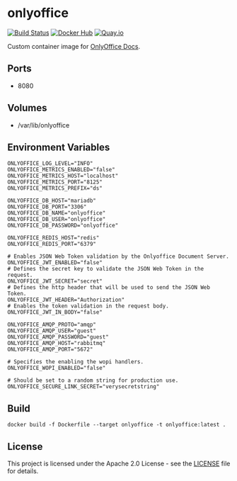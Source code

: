 # onlyoffice

[![Build Status](https://drone.owncloud.com/api/badges/owncloud-ops/onlyoffice/status.svg)](https://drone.owncloud.com/owncloud-ops/onlyoffice/)
[![Docker Hub](https://img.shields.io/badge/docker-latest-blue.svg?logo=docker&logoColor=white)](https://hub.docker.com/r/owncloudops/onlyoffice)
[![Quay.io](https://img.shields.io/badge/quay-latest-blue.svg?logo=docker&logoColor=white)](https://quay.io/repository/owncloudops/onlyoffice)

Custom container image for [OnlyOffice Docs](https://www.onlyoffice.com).

## Ports

- 8080

## Volumes

- /var/lib/onlyoffice

## Environment Variables

```Shell
ONLYOFFICE_LOG_LEVEL="INFO"
ONLYOFFICE_METRICS_ENABLED="false"
ONLYOFFICE_METRICS_HOST="localhost"
ONLYOFFICE_METRICS_PORT="8125"
ONLYOFFICE_METRICS_PREFIX="ds"

ONLYOFFICE_DB_HOST="mariadb"
ONLYOFFICE_DB_PORT="3306"
ONLYOFFICE_DB_NAME="onlyoffice"
ONLYOFFICE_DB_USER="onlyoffice"
ONLYOFFICE_DB_PASSWORD="onlyoffice"

ONLYOFFICE_REDIS_HOST="redis"
ONLYOFFICE_REDIS_PORT="6379"

# Enables JSON Web Token validation by the Onlyoffice Document Server.
ONLYOFFICE_JWT_ENABLED="false"
# Defines the secret key to validate the JSON Web Token in the request.
ONLYOFFICE_JWT_SECRET="secret"
# Defines the http header that will be used to send the JSON Web Token.
ONLYOFFICE_JWT_HEADER="Authorization"
# Enables the token validation in the request body.
ONLYOFFICE_JWT_IN_BODY="false"

ONLYOFFICE_AMQP_PROTO="amqp"
ONLYOFFICE_AMQP_USER="guest"
ONLYOFFICE_AMQP_PASSWORD="guest"
ONLYOFFICE_AMQP_HOST="rabbitmq"
ONLYOFFICE_AMQP_PORT="5672"

# Specifies the enabling the wopi handlers.
ONLYOFFICE_WOPI_ENABLED="false"

# Should be set to a random string for production use.
ONLYOFFICE_SECURE_LINK_SECRET="verysecretstring"
```

## Build

```Shell
docker build -f Dockerfile --target onlyoffice -t onlyoffice:latest .
```

## License

This project is licensed under the Apache 2.0 License - see the [LICENSE](https://github.com/owncloud-ops/onlyoffice/blob/main/LICENSE) file for details.
